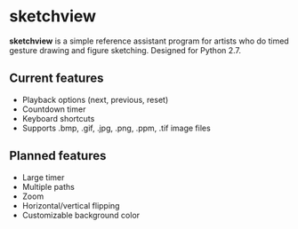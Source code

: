 # sketchview

**sketchview** is a simple reference assistant program for artists who do timed gesture drawing and figure sketching. Designed for Python 2.7.

## Current features
* Playback options (next, previous, reset)
* Countdown timer
* Keyboard shortcuts
* Supports .bmp, .gif, .jpg, .png, .ppm, .tif image files

## Planned features
* Large timer
* Multiple paths
* Zoom
* Horizontal/vertical flipping
* Customizable background color
